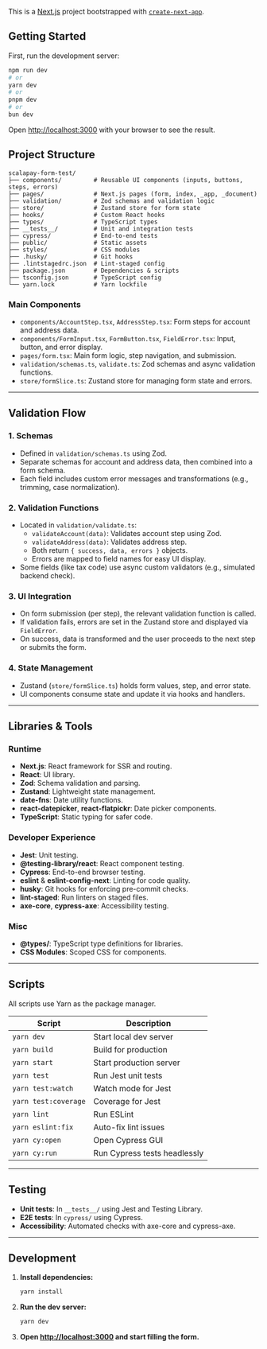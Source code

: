 This is a [Next.js](https://nextjs.org) project bootstrapped with [`create-next-app`](https://nextjs.org/docs/pages/api-reference/create-next-app).

## Getting Started

First, run the development server:

```bash
npm run dev
# or
yarn dev
# or
pnpm dev
# or
bun dev
```

Open [http://localhost:3000](http://localhost:3000) with your browser to see the result.

## Project Structure

```
scalapay-form-test/
├── components/         # Reusable UI components (inputs, buttons, steps, errors)
├── pages/              # Next.js pages (form, index, _app, _document)
├── validation/         # Zod schemas and validation logic
├── store/              # Zustand store for form state
├── hooks/              # Custom React hooks
├── types/              # TypeScript types
├── __tests__/          # Unit and integration tests
├── cypress/            # End-to-end tests
├── public/             # Static assets
├── styles/             # CSS modules
├── .husky/             # Git hooks
├── .lintstagedrc.json  # Lint-staged config
├── package.json        # Dependencies & scripts
├── tsconfig.json       # TypeScript config
└── yarn.lock           # Yarn lockfile
```

### Main Components

- `components/AccountStep.tsx`, `AddressStep.tsx`: Form steps for account and address data.
- `components/FormInput.tsx`, `FormButton.tsx`, `FieldError.tsx`: Input, button, and error display.
- `pages/form.tsx`: Main form logic, step navigation, and submission.
- `validation/schemas.ts`, `validate.ts`: Zod schemas and async validation functions.
- `store/formSlice.ts`: Zustand store for managing form state and errors.

---

## Validation Flow

### 1. Schemas

- Defined in `validation/schemas.ts` using Zod.
- Separate schemas for account and address data, then combined into a form schema.
- Each field includes custom error messages and transformations (e.g., trimming, case normalization).

### 2. Validation Functions

- Located in `validation/validate.ts`:
  - `validateAccount(data)`: Validates account step using Zod.
  - `validateAddress(data)`: Validates address step.
  - Both return `{ success, data, errors }` objects.
  - Errors are mapped to field names for easy UI display.
- Some fields (like tax code) use async custom validators (e.g., simulated backend check).

### 3. UI Integration

- On form submission (per step), the relevant validation function is called.
- If validation fails, errors are set in the Zustand store and displayed via `FieldError`.
- On success, data is transformed and the user proceeds to the next step or submits the form.

### 4. State Management

- Zustand (`store/formSlice.ts`) holds form values, step, and error state.
- UI components consume state and update it via hooks and handlers.

---

## Libraries & Tools

### Runtime

- **Next.js**: React framework for SSR and routing.
- **React**: UI library.
- **Zod**: Schema validation and parsing.
- **Zustand**: Lightweight state management.
- **date-fns**: Date utility functions.
- **react-datepicker**, **react-flatpickr**: Date picker components.
- **TypeScript**: Static typing for safer code.

### Developer Experience

- **Jest**: Unit testing.
- **@testing-library/react**: React component testing.
- **Cypress**: End-to-end browser testing.
- **eslint** & **eslint-config-next**: Linting for code quality.
- **husky**: Git hooks for enforcing pre-commit checks.
- **lint-staged**: Run linters on staged files.
- **axe-core**, **cypress-axe**: Accessibility testing.

### Misc

- **@types/**: TypeScript type definitions for libraries.
- **CSS Modules**: Scoped CSS for components.

---

## Scripts

All scripts use Yarn as the package manager.

| Script         | Description                      |
|----------------|----------------------------------|
| `yarn dev`     | Start local dev server           |
| `yarn build`   | Build for production             |
| `yarn start`   | Start production server          |
| `yarn test`    | Run Jest unit tests              |
| `yarn test:watch` | Watch mode for Jest           |
| `yarn test:coverage` | Coverage for Jest          |
| `yarn lint`    | Run ESLint                      |
| `yarn eslint:fix` | Auto-fix lint issues          |
| `yarn cy:open` | Open Cypress GUI                 |
| `yarn cy:run`  | Run Cypress tests headlessly     |

---

## Testing

- **Unit tests**: In `__tests__/` using Jest and Testing Library.
- **E2E tests**: In `cypress/` using Cypress.
- **Accessibility**: Automated checks with axe-core and cypress-axe.

---

## Development

1. **Install dependencies:**
   ```sh
   yarn install
   ```
2. **Run the dev server:**
   ```sh
   yarn dev
   ```
3. **Open [http://localhost:3000](http://localhost:3000) and start filling the form.**

